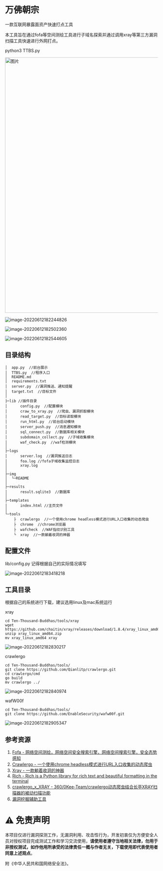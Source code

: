 # 万佛朝宗

一款互联网暴露面资产快速打点工具

本工具旨在通过fofa等空间测绘工具进行子域名探索并通过调用xray等第三方漏洞扫描工具快速进行外网打点。


python3 TTBS.py

<img width="840" alt="图片" src="img/173049358-3d5a7cb9-2307-44ac-88f6-4f43c0f88c65.png">



![image-20220612182244826](img/image-20220612182244826.png)

![image-20220612182502360](img/image-20220612182502360.png)



![image-20220612182544605](img/image-20220612182544605.png)

## 目录结构

```
│  app.py  //前台展示
│  TTBS.py  //程序入口
│  README.md
│  requirements.txt  
│  server.py  //漏洞推送、通知提醒
│  target.txt  //目标文件
│  
├─lib //插件目录
│      config.py  //配置模块
│      craw_to_xray.py  //爬虫、漏洞抓取模块
│      read_target.py  //目标读取模块
│      run_html.py  //前台启动模块
│      server_push.py  //消息通知模块
│      sql_connect.py  //数据库相关模块
│      subdomain_collect.py  //子域收集模块
│      waf_check.py  //waf检测模块
│      
├─logs
│      server.log  //漏洞推送日志
│      foa.log //fofa子域收集监控日志
│      xray.log
│      
├─img
│  └─README
│          
├─results
│      result.sqlite3  //数据库
│      
├─templates
│      index.html //主页文件
│      
└─tools
    ├  crawlergo  //一个使用chrome headless模式进行URL入口收集的动态爬虫
    ├  chrome  //chrome浏览器                    
    ├  wafcheck  //WAF指纹识别工具             
    └  xray  //一款躺着收洞的神器
```




## 配置文件

lib/config.py
记得根据自己的实际情况填写

![image-20220612183418218](img/image-20220612183418218.png)

## 工具目录

根据自己的系统进行下载，建议选用linux及mac系统运行

xray 

```
cd Ten-Thousand-Buddhas/tools/xray
wget https://github.com/chaitin/xray/releases/download/1.8.4/xray_linux_amd64.zip
unzip xray_linux_amd64.zip
mv xray_linux_amd64 xray
```

![image-20220612182830217](img/image-20220612182830217.png)

crawlergo

```
cd Ten-Thousand-Buddhas/tools/
git clone https://github.com/Qianlitp/crawlergo.git
cd crawlergo/cmd
go build
mv crawlergo ../
```

![image-20220612182840974](img/image-20220612182840974.png)

wafW00f 

```
cd Ten-Thousand-Buddhas/tools/
git clone https://github.com/EnableSecurity/wafw00f.git
```

![image-20220612182905347](img/image-20220612182905347.png)



## 参考资源

1. [Fofa - 网络空间测绘，网络空间安全搜索引擎，网络空间搜索引擎，安全态势感知](https://fofa.info)
2. [Crawlergo - 一个使用chrome headless模式进行URL入口收集的动态爬虫](https://github.com/0Kee-Team/crawlergo)
3. [Xray - 一款躺着收洞的神器](https://xray.cool/xray/#/)
4. [Rich - Rich is a Python library for rich text and beautiful formatting in the terminal](https://github.com/willmcgugan/rich)
5. [crawlergo_x_XRAY - 360/0Kee-Team/crawlergo动态爬虫结合长亭XRAY扫描器的被动扫描功能](https://github.com/timwhitez/crawlergo_x_XRAY)
6. [漏洞挖掘辅助工具](https://github.com/Echocipher/AUTO-EARN)



# ⚠️ 免责声明

本项目仅进行漏洞探测工作，无漏洞利用、攻击性行为，开发初衷仅为方便安全人员对授权项目完成测试工作和学习交流使用，**请使用者遵守当地相关法律，勿用于非授权测试，如作他用所承受的法律责任一概与作者无关，下载使用即代表使用者同意上述观点**。

附《中华人民共和国网络安全法》。
